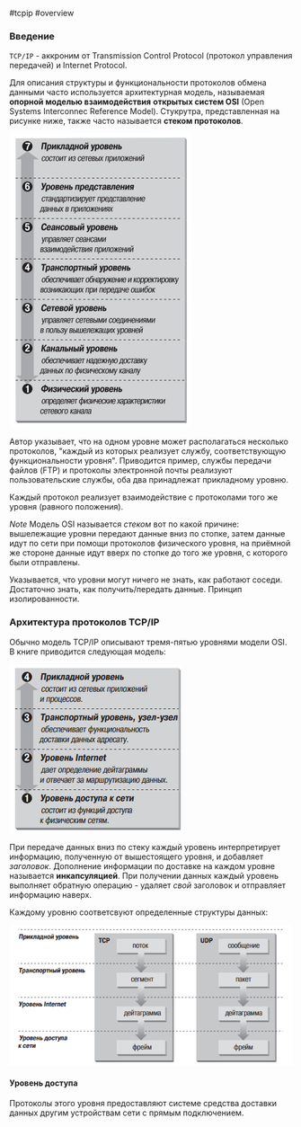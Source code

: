 #tcpip #overview

### Введение

`TCP/IP` - аккроним от Transmission Control Protocol (протокол управления
передачей) и Internet Protocol.

Для описания структуры и функциональности протоколов обмена данными часто
используется архитектурная модель, называемая **опорной моделью взаимодействия**
**открытых систем OSI** (Open Systems Interconnec Reference Model). Стукрутра,
представленная на рисунке ниже, также часто называется **стеком протоколов**.

<img src=".\img\osi_stack.png" alt="osi_stack">

Автор указывает, что на одном уровне может располагаться несколько протоколов,
"каждый из которых реализует службу, соответствующую функциональности уровня".
Приводится пример, службы передачи файлов (FTP) и протоколы электронной почты
реализуют пользовательские службы, оба два принадлежат прикладному уровню.

Каждый протокол реализует взаимодействие с протоколами того же уровня (равного
положения).

*Note* Модель OSI называется *стеком* вот по какой причине: вышележащие уровни
передают данные вниз по стопке, затем данные идут по сети при помощи протоколов
физического уровня, на приёмной же стороне данные идут вверх по стопке до того
же уровня, с которого были отправлены.

Указывается, что уровни могут ничего не знать, как работают соседи. Достаточно
знать, как получить/передать данные. Принцип изолированности.

### Архитектура протоколов TCP/IP

Обычно модель TCP/IP описывают тремя-пятью уровнями модели OSI. В книге
приводится следующая модель:

<img src=".\img\tcpip_stack.png" alt="tcpip_stack">

При передаче данных вниз по стеку каждый уровень интерпретирует информацию,
полученную от вышестоящего уровня, и добавляет *заголовок*. Дополнение
информации по доставке на каждом уровне называется **инкапсуляцией**. При
получении данных каждый уровень выполняет обратную операцию - удаляет *свой*
заголовок и отправляет информацию наверх.

Каждому уровню соответсвуют определенные структуры данных:

<img src=".\img\tcpip_data_structure.png" alt="tcpip_data_structure">

#### Уровень доступа

Протоколы этого уровня предоставляют системе средства доставки данных другим
устройствам сети с прямым подключением.

